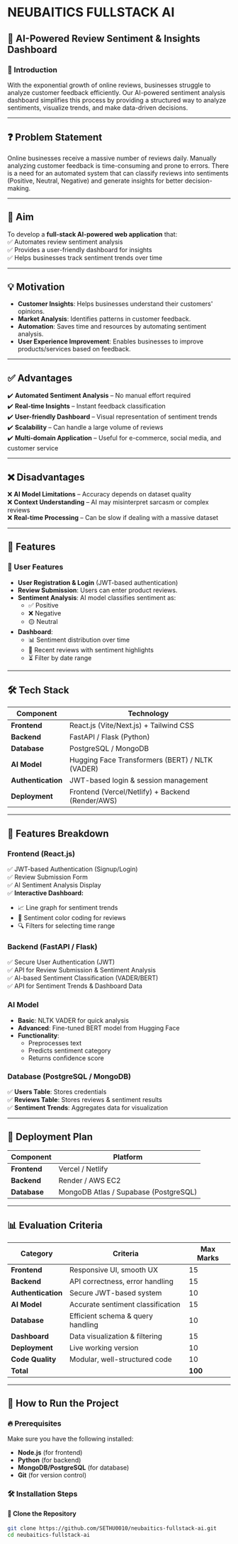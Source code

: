 # NEUBAITICS FULLSTACK AI  

## 🚀 AI-Powered Review Sentiment & Insights Dashboard  

### 📌 Introduction  
With the exponential growth of online reviews, businesses struggle to analyze customer feedback efficiently. Our AI-powered sentiment analysis dashboard simplifies this process by providing a structured way to analyze sentiments, visualize trends, and make data-driven decisions.  

---

## ❓ Problem Statement  
Online businesses receive a massive number of reviews daily. Manually analyzing customer feedback is time-consuming and prone to errors. There is a need for an automated system that can classify reviews into sentiments (Positive, Neutral, Negative) and generate insights for better decision-making.  

---

## 🎯 Aim  
To develop a **full-stack AI-powered web application** that:  
✅ Automates review sentiment analysis  
✅ Provides a user-friendly dashboard for insights  
✅ Helps businesses track sentiment trends over time  

---

## 💡 Motivation  
- **Customer Insights**: Helps businesses understand their customers' opinions.  
- **Market Analysis**: Identifies patterns in customer feedback.  
- **Automation**: Saves time and resources by automating sentiment analysis.  
- **User Experience Improvement**: Enables businesses to improve products/services based on feedback.  

---

## ✅ Advantages  
✔️ **Automated Sentiment Analysis** – No manual effort required  
✔️ **Real-time Insights** – Instant feedback classification  
✔️ **User-friendly Dashboard** – Visual representation of sentiment trends  
✔️ **Scalability** – Can handle a large volume of reviews  
✔️ **Multi-domain Application** – Useful for e-commerce, social media, and customer service  

---

## ❌ Disadvantages  
❌ **AI Model Limitations** – Accuracy depends on dataset quality  
❌ **Context Understanding** – AI may misinterpret sarcasm or complex reviews  
❌ **Real-time Processing** – Can be slow if dealing with a massive dataset  

---

## 🌟 Features  

### 🔐 User Features  
- **User Registration & Login** (JWT-based authentication)  
- **Review Submission**: Users can enter product reviews.  
- **Sentiment Analysis**: AI model classifies sentiment as:  
  - ✅ Positive  
  - ❌ Negative  
  - 🟡 Neutral  
- **Dashboard**:  
  - 📊 Sentiment distribution over time  
  - 📝 Recent reviews with sentiment highlights  
  - ⏳ Filter by date range  

---

## 🛠 Tech Stack  

| Component      | Technology |
|---------------|------------|
| **Frontend**  | React.js (Vite/Next.js) + Tailwind CSS |
| **Backend**   | FastAPI / Flask (Python) |
| **Database**  | PostgreSQL / MongoDB |
| **AI Model**  | Hugging Face Transformers (BERT) / NLTK (VADER) |
| **Authentication** | JWT-based login & session management |
| **Deployment** | Frontend (Vercel/Netlify) + Backend (Render/AWS) |

---

## 🔧 Features Breakdown  

### **Frontend (React.js)**  
✅ JWT-based Authentication (Signup/Login)  
✅ Review Submission Form  
✅ AI Sentiment Analysis Display  
✅ **Interactive Dashboard:**  
  - 📈 Line graph for sentiment trends  
  - 🎨 Sentiment color coding for reviews  
  - 🔍 Filters for selecting time range  

### **Backend (FastAPI / Flask)**  
✅ Secure User Authentication (JWT)  
✅ API for Review Submission & Sentiment Analysis  
✅ AI-based Sentiment Classification (VADER/BERT)  
✅ API for Sentiment Trends & Dashboard Data  

### **AI Model**  
- **Basic**: NLTK VADER for quick analysis  
- **Advanced**: Fine-tuned BERT model from Hugging Face  
- **Functionality**:  
  - Preprocesses text  
  - Predicts sentiment category  
  - Returns confidence score  

### **Database (PostgreSQL / MongoDB)**  
✅ **Users Table**: Stores credentials  
✅ **Reviews Table**: Stores reviews & sentiment results  
✅ **Sentiment Trends**: Aggregates data for visualization  

---

## 🚀 Deployment Plan  

| Component | Platform |
|-----------|----------|
| **Frontend** | Vercel / Netlify |
| **Backend** | Render / AWS EC2 |
| **Database** | MongoDB Atlas / Supabase (PostgreSQL) |

---

## 📊 Evaluation Criteria  

| Category         | Criteria | Max Marks |
|-----------------|---------------------------|------------|
| **Frontend**    | Responsive UI, smooth UX  | 15 |
| **Backend**     | API correctness, error handling | 15 |
| **Authentication** | Secure JWT-based system | 10 |
| **AI Model**    | Accurate sentiment classification | 15 |
| **Database**    | Efficient schema & query handling | 10 |
| **Dashboard**   | Data visualization & filtering | 15 |
| **Deployment**  | Live working version | 10 |
| **Code Quality** | Modular, well-structured code | 10 |
| **Total**       |  | **100** |

---

## 📌 How to Run the Project  

### 🔥 Prerequisites  
Make sure you have the following installed:  
- **Node.js** (for frontend)  
- **Python** (for backend)  
- **MongoDB/PostgreSQL** (for database)  
- **Git** (for version control)  

### 🛠 Installation Steps  

#### 📍 Clone the Repository  
```sh
git clone https://github.com/SETHU0010/neubaitics-fullstack-ai.git
cd neubaitics-fullstack-ai
